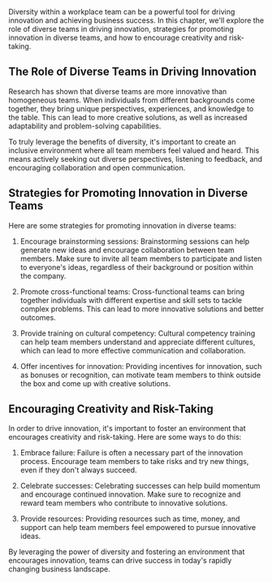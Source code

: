 
Diversity within a workplace team can be a powerful tool for driving innovation and achieving business success. In this chapter, we'll explore the role of diverse teams in driving innovation, strategies for promoting innovation in diverse teams, and how to encourage creativity and risk-taking.

The Role of Diverse Teams in Driving Innovation
-----------------------------------------------

Research has shown that diverse teams are more innovative than homogeneous teams. When individuals from different backgrounds come together, they bring unique perspectives, experiences, and knowledge to the table. This can lead to more creative solutions, as well as increased adaptability and problem-solving capabilities.

To truly leverage the benefits of diversity, it's important to create an inclusive environment where all team members feel valued and heard. This means actively seeking out diverse perspectives, listening to feedback, and encouraging collaboration and open communication.

Strategies for Promoting Innovation in Diverse Teams
----------------------------------------------------

Here are some strategies for promoting innovation in diverse teams:

1. Encourage brainstorming sessions: Brainstorming sessions can help generate new ideas and encourage collaboration between team members. Make sure to invite all team members to participate and listen to everyone's ideas, regardless of their background or position within the company.

2. Promote cross-functional teams: Cross-functional teams can bring together individuals with different expertise and skill sets to tackle complex problems. This can lead to more innovative solutions and better outcomes.

3. Provide training on cultural competency: Cultural competency training can help team members understand and appreciate different cultures, which can lead to more effective communication and collaboration.

4. Offer incentives for innovation: Providing incentives for innovation, such as bonuses or recognition, can motivate team members to think outside the box and come up with creative solutions.

Encouraging Creativity and Risk-Taking
--------------------------------------

In order to drive innovation, it's important to foster an environment that encourages creativity and risk-taking. Here are some ways to do this:

1. Embrace failure: Failure is often a necessary part of the innovation process. Encourage team members to take risks and try new things, even if they don't always succeed.

2. Celebrate successes: Celebrating successes can help build momentum and encourage continued innovation. Make sure to recognize and reward team members who contribute to innovative solutions.

3. Provide resources: Providing resources such as time, money, and support can help team members feel empowered to pursue innovative ideas.

By leveraging the power of diversity and fostering an environment that encourages innovation, teams can drive success in today's rapidly changing business landscape.
